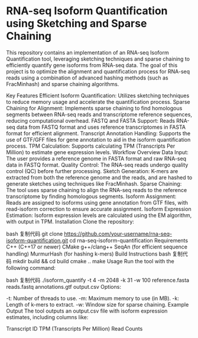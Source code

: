 # RNA-seq Isoform Quantification using Sketching and Sparse Chaining
This repository contains an implementation of an RNA-seq Isoform Quantification tool, leveraging sketching techniques and sparse chaining to efficiently quantify gene isoforms from RNA-seq data. The goal of this project is to optimize the alignment and quantification process for RNA-seq reads using a combination of advanced hashing methods (such as FracMinhash) and sparse chaining algorithms.

Key Features
Efficient Isoform Quantification: Utilizes sketching techniques to reduce memory usage and accelerate the quantification process.
Sparse Chaining for Alignment: Implements sparse chaining to find homologous segments between RNA-seq reads and transcriptome reference sequences, reducing computational overhead.
FASTQ and FASTA Support: Reads RNA-seq data from FASTQ format and uses reference transcriptomes in FASTA format for efficient alignment.
Transcript Annotation Handling: Supports the use of GTF/GFF files for gene annotation to aid in the isoform quantification process.
TPM Calculation: Supports calculating TPM (Transcripts Per Million) to estimate gene expression levels.
Workflow Overview
Data Input: The user provides a reference genome in FASTA format and raw RNA-seq data in FASTQ format.
Quality Control: The RNA-seq reads undergo quality control (QC) before further processing.
Sketch Generation: K-mers are extracted from both the reference genome and the reads, and are hashed to generate sketches using techniques like FracMinhash.
Sparse Chaining: The tool uses sparse chaining to align the RNA-seq reads to the reference transcriptome by finding homologous segments.
Isoform Assignment: Reads are assigned to isoforms using gene annotation from GTF files, with read-isoform correction to ensure accurate assignment.
Isoform Expression Estimation: Isoform expression levels are calculated using the EM algorithm, with output in TPM.
Installation
Clone the repository:

bash
复制代码
git clone https://github.com/your-username/rna-seq-isoform-quantification.git
cd rna-seq-isoform-quantification
Requirements
C++ (C++17 or newer)
CMake
g++/clang++
SeqAn (for efficient sequence handling)
MurmurHash (for hashing k-mers)
Build Instructions
bash
复制代码
mkdir build && cd build
cmake ..
make
Usage
Run the tool with the following command:

bash
复制代码
./isoform_quantify -t 4 -m 2048 -k 31 -w 100 reference.fasta reads.fastq annotations.gtf output.csv
Options:

-t: Number of threads to use.
-m: Maximum memory to use (in MB).
-k: Length of k-mers to extract.
-w: Window size for sparse chaining.
Example Output
The tool outputs an output.csv file with isoform expression estimates, including columns like:

Transcript ID
TPM (Transcripts Per Million)
Read Counts
